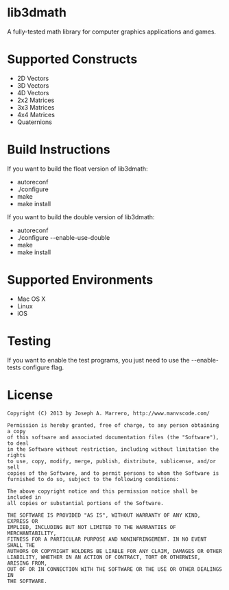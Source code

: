 lib3dmath
=============

A fully-tested math library for computer graphics applications and games.

Supported Constructs
=============
* 2D Vectors
* 3D Vectors
* 4D Vectors
* 2x2 Matrices
* 3x3 Matrices
* 4x4 Matrices
* Quaternions

Build Instructions
=============
If you want to build the float version of lib3dmath:
* autoreconf
* ./configure
* make
* make install

If you want to build the double version of lib3dmath:
* autoreconf
* ./configure --enable-use-double
* make
* make install


Supported Environments
=============
* Mac OS X
* Linux
* iOS

Testing
=============
If you want to enable the test programs, you just need to use the
--enable-tests configure flag.

License
=============
    Copyright (C) 2013 by Joseph A. Marrero, http://www.manvscode.com/
    
    Permission is hereby granted, free of charge, to any person obtaining a copy
    of this software and associated documentation files (the "Software"), to deal
    in the Software without restriction, including without limitation the rights
    to use, copy, modify, merge, publish, distribute, sublicense, and/or sell
    copies of the Software, and to permit persons to whom the Software is
    furnished to do so, subject to the following conditions:
    
    The above copyright notice and this permission notice shall be included in
    all copies or substantial portions of the Software.
    
    THE SOFTWARE IS PROVIDED "AS IS", WITHOUT WARRANTY OF ANY KIND, EXPRESS OR
    IMPLIED, INCLUDING BUT NOT LIMITED TO THE WARRANTIES OF MERCHANTABILITY,
    FITNESS FOR A PARTICULAR PURPOSE AND NONINFRINGEMENT. IN NO EVENT SHALL THE
    AUTHORS OR COPYRIGHT HOLDERS BE LIABLE FOR ANY CLAIM, DAMAGES OR OTHER
    LIABILITY, WHETHER IN AN ACTION OF CONTRACT, TORT OR OTHERWISE, ARISING FROM,
    OUT OF OR IN CONNECTION WITH THE SOFTWARE OR THE USE OR OTHER DEALINGS IN
    THE SOFTWARE.

